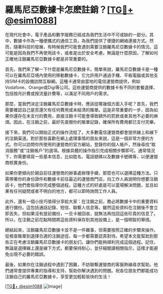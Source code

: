 # 羅馬尼亞數據卡怎麽註銷？[[TG💪+ @esim1088](https://t.me/s/esim1088)]

在現代社會中，電子產品和數字服務已經成為我們生活中不可或缺的一部分。其中，數據卡作為一種便攜式的通信工具，為我們提供了便捷的網絡連接方式。然而，隨著科技的發展，有時候我們可能會遇到需要注銷羅馬尼亞數據卡的情況。這可能是因為我們不再使用該卡，或者是出於安全考慮。無論是什麼原因，了解如何正確地注銷羅馬尼亞數據卡都是非常重要的。

首先，我們來了解一下什麼是羅馬尼亞數據卡。簡單來說，羅馬尼亞數據卡是一種可以在羅馬尼亞境內使用的移動數據卡，它允許用戶通過手機、平板電腦或其他支持SIM卡的設備訪問互聯網。這種卡通常由當地的電信運營商提供，例如Vodafone、Orange或Digi等公司。這些運營商提供的數據卡有不同的套餐選擇，包括按月計費或按流量計費等，以滿足不同用戶的需求。

那麼，當我們決定注銷羅馬尼亞數據卡時，應該從哪幾個方面入手呢？首先，我們需要確認自己是否還欠有任何費用或未結清的賬單。這是非常重要的一步，因為如果你還存在未支付的費用，直接注銷卡可能會導致額外的罰款或者其他不必要的麻煩。因此，在注銷之前，最好先查閱你的賬單記錄，確保所有費用都已支付完畢。

接下來，我們可以開始正式的操作流程了。大多數電信運營商都會提供線上和線下的注銷渠道。對於那些喜歡在網上處理事情的朋友來說，這是一個非常方便的方式。你可以訪問你所使用的運營商的官方網站，登錄你的個人帳戶，然後尋找“取消服務”或“注銷帳戶”的選項。根據具體的操作指引完成相關步驟即可。通常情況下，你需要填寫一些基本信息，比如姓名、電話號碼以及數據卡號碼等，以便運營商核實身份。

如果你更傾向於親自前往運營商的辦事處辦理手續，那麼也可以選擇這種方法。只需帶著你的身份證件和數據卡前往最近的運營商門店，向工作人員說明你想要注銷該卡，他們會指導你完成整個過程。這種方式的好處是可以當場解決問題，並且如果有任何疑問或者不明白的地方，都可以即時詢問工作人員。

此外，還有一個小技巧值得分享給大家：在注銷之前，務必將數據卡中的重要資料進行備份。這包括通話記錄、短信、聯繫人信息等。雖然這些資料在注銷後不會立即丟失，但如果沒有提前備份，一旦卡被回收，就無法再找回這些珍貴的信息了。所以，在注銷之前花點時間將這些資料保存到其他設備上，是一個明智的舉措。

總結起來，注銷羅馬尼亞數據卡並不是一件難事，但需要按照正確的步驟來操作。從檢查賬單到選擇合適的注銷途徑，每一步都需要認真對待。希望本文能幫助到那些正在考慮注銷羅馬尼亞數據卡的朋友们，讓你們能夠順利完成這個過程。記住，無論是選擇線上還是線下方式，都要保持耐心，並仔細閱讀相關指示，這樣才能避免出現不必要的錯誤。

最後，如果你在注銷過程中遇到了困難，不妨聯繫運營商的客服熱線尋求幫助。他們通常會提供專業的指導和支持，幫助你解決遇到的問題。祝各位朋友們都能成功注銷自己的羅馬尼亞數據卡，享受更加輕鬆愉快的生活！

[[TG💪+ @esim1088](https://t.me/s/esim1088) ![Image](https://i.postimg.cc/4NQfJmqS/Snipaste-2025-05-13-00-14-12.png)]
